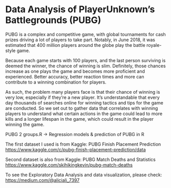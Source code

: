 # Data Analysis of PlayerUnknown’s Battlegrounds (PUBG)
PUBG is a complex and competitive game, with global tournaments for cash prizes driving a lot of players to take part. Notably, in June 2018, it was estimated that 400 million players around the globe play the battle royale-style game.

Because each game starts with 100 players, and the last person surviving is deemed the winner, the chance of winning is slim. Definitely, those chances increase as one plays the game and becomes more proficient and experienced. Better accuracy, better reaction times and more can contribute to a winning combination for players.

As such, the problem many players face is that their chance of winning is very low, especially if they’re a new player. It’s understandable that every day thousands of searches online for winning tactics and tips for the game are conducted. So we set out to gather data that correlates with winning players to understand what certain actions in the game could lead to more kills and a longer lifespan in the game, which could result in the player winning the game.

PUBG 2 groups.R
-> Regression models & prediction of PUBG in R

The first dataset I used is from Kaggle: PUBG Finish Placement Prediction
https://www.kaggle.com/c/pubg-finish-placement-prediction/data

Second dataset is also from Kaggle: PUBG Match Deaths and Statistics
https://www.kaggle.com/skihikingkevin/pubg-match-deaths

To see the Exploratory Data Analysis and data visualization, please check:
https://medium.com/@aliciali_7397
